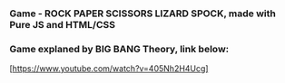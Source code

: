 ### Game - ROCK PAPER SCISSORS LIZARD SPOCK, made with Pure JS and HTML/CSS

### Game explaned by BIG BANG Theory, link below:

[https://www.youtube.com/watch?v=405Nh2H4Ucg]
